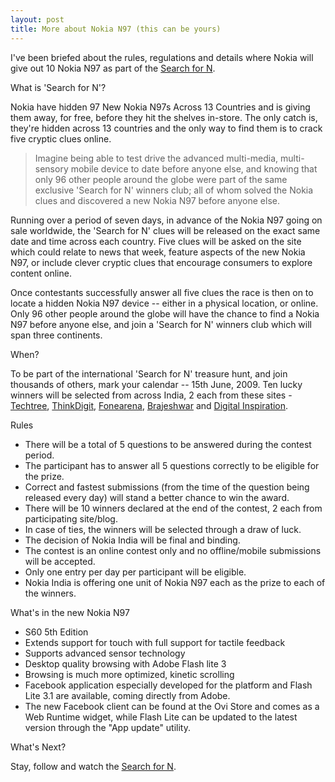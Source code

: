 ```yaml
---
layout: post
title: More about Nokia N97 (this can be yours)
---
```


I've been briefed about the rules, regulations and details where Nokia will give out 10 Nokia N97 as part of the <a href="/2009/nokia-search-for-n/">Search for N</a>.

What is 'Search for N'?

Nokia have hidden 97 New Nokia N97s Across 13 Countries and is giving them away, for free, before they hit the shelves in-store. The only catch is, they're hidden across 13 countries and the only way to find them is to crack five cryptic clues online.

> Imagine being able to test drive the advanced multi-media, multi-sensory mobile device to date before anyone else, and knowing that only 96 other people around the globe were part of the same exclusive 'Search for N' winners club; all of whom solved the Nokia clues and discovered a new Nokia N97 before anyone else.

Running over a period of seven days, in advance of the Nokia N97 going on sale worldwide, the 'Search for N' clues will be released on the exact same date and time across each country. Five clues will be asked on the site which could relate to news that week, feature aspects of the new Nokia N97, or include clever cryptic clues that encourage consumers to explore content online.

Once contestants successfully answer all five clues the race is then on to locate a hidden Nokia N97 device -- either in a physical location, or online. Only 96 other people around the globe will have the chance to find a Nokia N97 before anyone else, and join a 'Search for N' winners club which will span three continents.

When?

To be part of the international 'Search for N' treasure hunt, and join thousands of others, mark your calendar -- 15th June, 2009. Ten lucky winners will be selected from across India, 2 each from these sites - <a href="http://www.techtree.com/">Techtree</a>, <a href="http://www.thinkdigit.com/">ThinkDigit</a>, <a href="http://www.fonearena.com/">Fonearena</a>, <a href="/">Brajeshwar</a> and <a href="http://www.labnol.org/">Digital Inspiration</a>.

Rules

- There will be a total of 5 questions to be answered during the contest period.
- The participant has to answer all 5 questions correctly to be eligible for the prize.
- Correct and fastest submissions (from the time of the question being released every day) will stand a better chance to win the award.
- There will be 10 winners declared at the end of the contest, 2 each from participating site/blog.
- In case of ties, the winners will be selected through a draw of luck.
- The decision of Nokia India will be final and binding.
- The contest is an online contest only and no offline/mobile submissions will be accepted.
- Only one entry per day per participant will be eligible.
- Nokia India is offering one unit of Nokia N97 each as the prize to each of the winners.

What's in the new Nokia N97

- S60 5th Edition
- Extends support for touch with full support for tactile feedback
- Supports advanced sensor technology
- Desktop quality browsing with Adobe Flash lite 3
- Browsing is much more optimized, kinetic scrolling
- Facebook application especially developed for the platform and Flash Lite 3.1 are available, coming directly from Adobe.
- The new Facebook client can be found at the Ovi Store and comes as a Web Runtime widget, while Flash Lite can be updated to the latest version through the "App update" utility.

What's Next?

Stay, follow and watch the <a href="/2009/nokia-search-for-n/">Search for N</a>.
